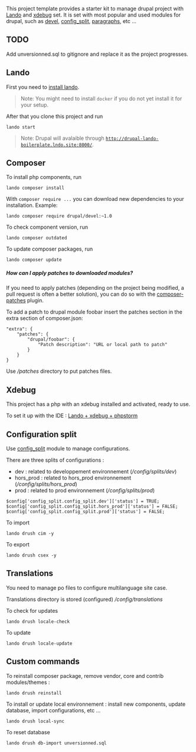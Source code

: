 This project template provides a starter kit to manage drupal project with [Lando](https://docs.lando.dev/config/drupal8.html) and [xdebug](https://xdebug.org/) set.
It is set with most popular and used modules for drupal, such as [devel](https://www.drupal.org/project/devel), [config_split](https://www.drupal.org/project/config_split), [paragraphs](https://www.drupal.org/project/paragraphs), etc ...

## TODO

Add unversionned.sql to gitignore and replace it as the project progresses.

## Lando

First you need to [install lando](https://github.com/lando/lando/releases).

> Note: You might need to install `docker` if you do not yet install it for your setup.

After that you clone this project and run

```
lando start
```

> Note: Drupal will avalaible through [`http://drupal-lando-boilerplate.lndo.site:8000/`](http://drupal-lando-boilerplate.lndo.site).

## Composer

To install php components, run

```
lando composer install
```

With `composer require ...` you can download new dependencies to your
installation.
Example:
```
lando composer require drupal/devel:~1.0
```

To check component version, run

```
lando composer outdated
```

To update composer packages, run

```
lando composer update
```

##### How can I apply patches to downloaded modules?

If you need to apply patches (depending on the project being modified, a pull
request is often a better solution), you can do so with the
[composer-patches](https://github.com/cweagans/composer-patches) plugin.

To add a patch to drupal module foobar insert the patches section in the extra
section of composer.json:
```
"extra": {
    "patches": {
        "drupal/foobar": {
            "Patch description": "URL or local path to patch"
        }
    }
}
```

Use _/patches_ directory to put patches files.

## Xdebug

This project has a php with an xdebug installed and activated, ready to use.

To set it up with the IDE : [Lando + xdebug + phpstorm](https://docs.lando.dev/guides/lando-phpstorm.html#debugging-drush-commands)


## Configuration split

Use [config_split](https://www.drupal.org/project/config_split) module to manage configurations.

There are three splits of configurations :
- dev : related to developpement environnement (_/config/splits/dev_)
- hors_prod : related to hors_prod environnement (_/config/splits/hors_prod_)
- prod : related to prod environnement (_/config/splits/prod_)

```
$config['config_split.config_split.dev']['status'] = TRUE;
$config['config_split.config_split.hors_prod']['status'] = FALSE;
$config['config_split.config_split.prod']['status'] = FALSE;
```

To import

```
lando drush cim -y
```

To export

```
lando drush csex -y
```


## Translations

You need to manage po files to configure multilanguage site case.

Translations directory is stored (configured) _/config/translations_

To check for updates

```
lando drush locale-check
```

To update

```
lando drush locale-update
```

## Custom commands

To reinstall composer package, remove vendor, core and contrib modules/themes :

```
lando drush reinstall
```

To install or update local environnement : install new components, update database, import configurations, etc ...

```
lando drush local-sync
```

To reset database

```
lando drush db-import unversionned.sql
```
